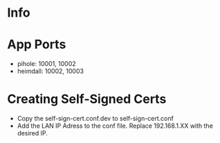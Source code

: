 # Info

# App Ports
* pihole: 10001, 10002
* heimdall: 10002, 10003

# Creating Self-Signed Certs
* Copy the self-sign-cert.conf.dev to self-sign-cert.conf
* Add the LAN IP Adress to the conf file. Replace 192.168.1.XX with the desired IP.